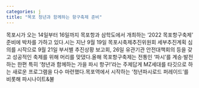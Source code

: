 ```yaml
---
categories: j
title: "목포 청년과 함께하는 항구축제 준비"
---
```

목포시가 오는 14일부터 16일까지 목포항과 삼학도에서 개최하는 ‘2022 목포항구축제’ 준비에 박차를 가하고 있다.시는 지난 9월 19일 목포시축제추진위원회 세부추진계획 심의를 시작으로 9월 21일 부서별 추진상황 보고회, 26일 유관기관 안전대책회의 등을 갖고 성공적인 축제를 위해 머리를 맞댔다.올해 목포항구축제는 전통인 ‘파시’를 계승·발전하는 한편 특히 ‘청년과 함께하는 가을 파시 항구!’라는 주제답게 MZ세대를 타깃으로 하는 새로운 프로그램을 다수 마련했다.목포역에서 시작하는 ‘청년파시로드 퍼레이드’를 비롯해 파시나이트&불